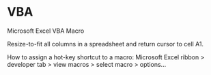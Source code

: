 # VBA
Microsoft Excel VBA Macro

Resize-to-fit all columns in a spreadsheet and return cursor to cell A1.

How to assign a hot-key shortcut to a macro:
Microsoft Excel ribbon > developer tab > view macros > select macro > options...
